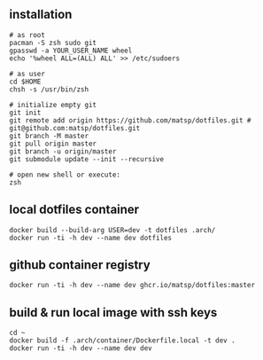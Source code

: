 ## installation

```
# as root
pacman -S zsh sudo git
gpasswd -a YOUR_USER_NAME wheel
echo '%wheel ALL=(ALL) ALL' >> /etc/sudoers

# as user
cd $HOME
chsh -s /usr/bin/zsh

# initialize empty git
git init
git remote add origin https://github.com/matsp/dotfiles.git # git@github.com:matsp/dotfiles.git
git branch -M master
git pull origin master
git branch -u origin/master
git submodule update --init --recursive

# open new shell or execute:
zsh
```

## local dotfiles container

```
docker build --build-arg USER=dev -t dotfiles .arch/
docker run -ti -h dev --name dev dotfiles
```

## github container registry
```
docker run -ti -h dev --name dev ghcr.io/matsp/dotfiles:master
```

## build & run local image with ssh keys
```
cd ~
docker build -f .arch/container/Dockerfile.local -t dev .
docker run -ti -h dev --name dev dev
```
